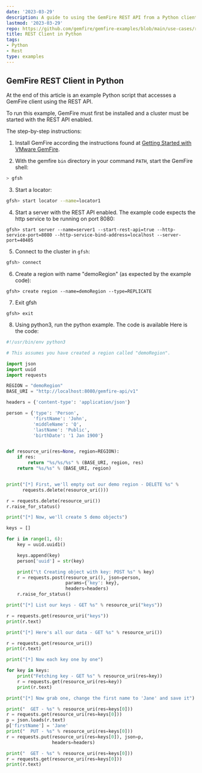 ```yaml
---
date: '2023-03-29'
description: A guide to using the GemFire REST API from a Python client.
lastmod: '2023-03-29'
repo: https://github.com/gemfire/gemfire-examples/blob/main/use-cases/restClient.py
title: REST Client in Python
tags:
- Python
- Rest
type: examples
---
```

## GemFire REST Client in Python

At the end of this article is an example Python script that accesses a GemFire client using the REST API.

To run this example, GemFire must first be installed and a cluster must be started with the REST API enabled.

The step-by-step instructions:

1. Install GemFire according the instructions found at [Getting Started with VMware GemFire](https://docs.vmware.com/en/VMware-GemFire/10.0/gf/getting_started-book_intro.html).

2. With the gemfire `bin` directory in your command `PATH`, start the GemFire shell:
```bash
> gfsh
```
3. Start a locator:
```bash
gfsh> start locator --name=locator1
```
4. Start a server with the REST API enabled. The example code expects the http service to be running on port 8080:
```
gfsh> start server --name=server1 --start-rest-api=true --http-service-port=8080 --http-service-bind-address=localhost --server-port=40405
```
5. Connect to the cluster in `gfsh`:
```bash
gfsh> connect
```
6. Create a region with name "demoRegion" (as expected by the example code):
```
gfsh> create region --name=demoRegion --type=REPLICATE
```
7. Exit gfsh
```
gfsh> exit
```
8. Using python3, run the python example. The code is available Here is the code:

```python
#!/usr/bin/env python3

# This assumes you have created a region called "demoRegion".

import json
import uuid
import requests

REGION = "demoRegion"
BASE_URI = "http://localhost:8080/gemfire-api/v1"

headers = {'content-type': 'application/json'}

person = {'type': 'Person',
          'firstName': 'John',
          'middleName': 'Q',
          'lastName': 'Public',
          'birthDate': '1 Jan 1900'}


def resource_uri(res=None, region=REGION):
    if res:
        return "%s/%s/%s" % (BASE_URI, region, res)
    return "%s/%s" % (BASE_URI, region)


print("[*] First, we'll empty out our demo region - DELETE %s" %
      requests.delete(resource_uri()))

r = requests.delete(resource_uri())
r.raise_for_status()

print("[*] Now, we'll create 5 demo objects")

keys = []

for i in range(1, 6):
    key = uuid.uuid1()

    keys.append(key)
    person['uuid'] = str(key)

    print("\t Creating object with key: POST %s" % key)
    r = requests.post(resource_uri(), json=person,
                      params={'key': key},
                      headers=headers)
    r.raise_for_status()

print("[*] List our keys - GET %s" % resource_uri("keys"))

r = requests.get(resource_uri("keys"))
print(r.text)

print("[*] Here's all our data - GET %s" % resource_uri())

r = requests.get(resource_uri())
print(r.text)

print("[*] Now each key one by one")

for key in keys:
    print("Fetching key - GET %s" % resource_uri(res=key))
    r = requests.get(resource_uri(res=key))
    print(r.text)

print("[*] Now grab one, change the first name to 'Jane' and save it")

print("  GET - %s" % resource_uri(res=keys[0]))
r = requests.get(resource_uri(res=keys[0]))
p = json.loads(r.text)
p['firstName'] = 'Jane'
print("  PUT - %s" % resource_uri(res=keys[0]))
r = requests.put(resource_uri(res=keys[0]), json=p,
                 headers=headers)

print("  GET - %s" % resource_uri(res=keys[0]))
r = requests.get(resource_uri(res=keys[0]))
print(r.text)
```